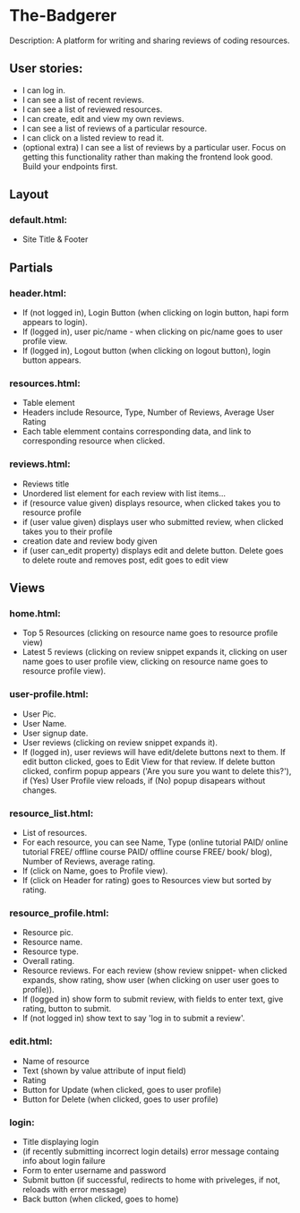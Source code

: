 # The-Badgerer

Description: A platform for writing and sharing reviews of coding resources. 

## User stories:

- I can log in.
- I can see a list of recent reviews.
- I can see a list of reviewed resources.
- I can create, edit and view my own reviews.
- I can see a list of reviews of a particular resource.
- I can click on a listed review to read it.
- (optional extra) I can see a list of reviews by a particular user.
Focus on getting this functionality rather than making the frontend look good. Build your endpoints first.

## Layout

### default.html:

- Site Title & Footer

## Partials

### header.html:

- If (not logged in), Login Button (when clicking on login button, hapi form appears to login).
- If (logged in), user pic/name - when clicking on pic/name goes to user profile view.
- If (logged in), Logout button (when clicking on logout button), login button appears.

### resources.html: 

- Table element
- Headers include Resource, Type, Number of Reviews, Average User Rating
- Each table elemment contains corresponding data, and link to corresponding resource when clicked.

### reviews.html: 

- Reviews title
- Unordered list element for each review with list items...
- if (resource value given) displays resource, when clicked takes you to resource profile
- if (user value given) displays user who submitted review, when clicked takes you to their profile
- creation date and review body given
- if (user can_edit property) displays edit and delete button. Delete goes to delete route and removes post, edit goes to edit view

## Views

### home.html:

- Top 5 Resources (clicking on resource name goes to resource profile view)
- Latest 5 reviews (clicking on review snippet expands it, clicking on user name goes to user profile view, clicking on resource name goes to resource profile view).

### user-profile.html:

- User Pic.
- User Name.
- User signup date.
- User reviews (clicking on review snippet expands it).
- If (logged in), user reviews will have edit/delete buttons next to them. If edit button clicked, goes to Edit View for that review. If delete button clicked, confirm popup appears ('Are you sure you want to delete this?'), if (Yes) User Profile view reloads, if (No) popup disapears without changes.

### resource_list.html:

- List of resources.
- For each resource, you can see Name, Type (online tutorial PAID/ online tutorial FREE/ offline course PAID/ offline course FREE/ book/ blog), Number of Reviews, average rating.
- If (click on Name, goes to Profile view).
- If (click on Header for rating) goes to Resources view but sorted by rating.

### resource_profile.html:

- Resource pic.
- Resource name.
- Resource type.
- Overall rating.
- Resource reviews. For each review (show review snippet- when clicked expands, show rating, show user (when clicking on user user goes to profile)).
- If (logged in) show form to submit review, with fields to enter text, give rating, button to submit. 
- If (not logged in) show text to say 'log in to submit a review'.

### edit.html:
 
- Name of resource
- Text (shown by value attribute of input field)
- Rating
- Button for Update (when clicked, goes to user profile)
- Button for Delete (when clicked, goes to user profile)

### login:

- Title displaying login
- (if recently submitting incorrect login details) error message containg info about login failure
- Form to enter username and password
- Submit button (if successful, redirects to home with priveleges, if not, reloads with error message)
- Back button (when clicked, goes to home)

